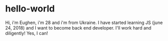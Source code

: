 # hello-world
Hi, i'm Eughen, i'm 28 and i'm from Ukraine.
I have started learning JS (june 24, 2018) and I want to become back end developer. I'll work hard and diligently!
Yes, I can!
